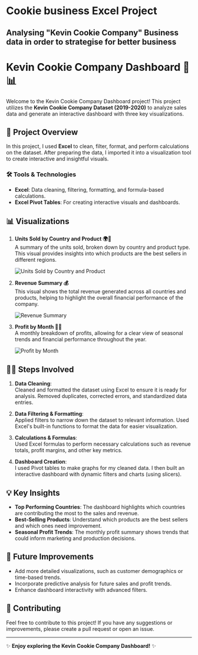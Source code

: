 # Cookie business Excel Project
## Analysing "Kevin Cookie Company" Business data in order to strategise for better business
# Kevin Cookie Company Dashboard 🥠📊

Welcome to the Kevin Cookie Company Dashboard project! This project utilizes the **Kevin Cookie Company Dataset (2019-2020)** to analyze sales data and generate an interactive dashboard with three key visualizations.

## 📝 Project Overview

In this project, I used **Excel** to clean, filter, format, and perform calculations on the dataset. After preparing the data, I imported it into a visualization tool to create interactive and insightful visuals.

### 🛠️ Tools & Technologies

- **Excel**: Data cleaning, filtering, formatting, and formula-based calculations.
- **Excel Pivot Tables**: For creating interactive visuals and dashboards.

## 📊 Visualizations

1. **Units Sold by Country and Product 🌍🍪**  
   A summary of the units sold, broken down by country and product type. This visual provides insights into which products are the best sellers in different regions.

   ![Units Sold by Country and Product](path_to_image_1.png)

2. **Revenue Summary 💰**  
   This visual shows the total revenue generated across all countries and products, helping to highlight the overall financial performance of the company.

   ![Revenue Summary](path_to_image_2.png)

3. **Profit by Month 📅💸**  
   A monthly breakdown of profits, allowing for a clear view of seasonal trends and financial performance throughout the year.

   ![Profit by Month](path_to_image_3.png)

## 🧑‍💻 Steps Involved

1. **Data Cleaning**:  
   Cleaned and formatted the dataset using Excel to ensure it is ready for analysis. Removed duplicates, corrected errors, and standardized data entries.

2. **Data Filtering & Formatting**:  
   Applied filters to narrow down the dataset to relevant information. Used Excel's built-in functions to format the data for easier visualization.

3. **Calculations & Formulas**:  
   Used Excel formulas to perform necessary calculations such as revenue totals, profit margins, and other key metrics.

4. **Dashboard Creation**:  
   I used Pivot tables to make graphs for my cleaned data. I then built an interactive dashboard with dynamic filters and charts (using slicers).

## 💡 Key Insights

- **Top Performing Countries**: The dashboard highlights which countries are contributing the most to the sales and revenue.
- **Best-Selling Products**: Understand which products are the best sellers and which ones need improvement.
- **Seasonal Profit Trends**: The monthly profit summary shows trends that could inform marketing and production decisions.

## 🚀 Future Improvements

- Add more detailed visualizations, such as customer demographics or time-based trends.
- Incorporate predictive analysis for future sales and profit trends.
- Enhance dashboard interactivity with advanced filters.

## 🤝 Contributing

Feel free to contribute to this project! If you have any suggestions or improvements, please create a pull request or open an issue.


---

✨ **Enjoy exploring the Kevin Cookie Company Dashboard!** ✨
